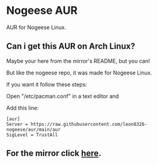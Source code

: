 # Nogeese AUR
AUR for Nogeese Linux.
## Can i get this AUR on Arch Linux?
Maybe your here from the mirror's README, but you can!

But like the nogeese repo, it was made for Nogeese Linux.

If you want it follow these steps:

Open "/etc/pacman.conf" in a text editor and

Add this line:

```
[aur]
Server = https://raw.githubusercontent.com/leon8326-nogeese/aur/main/aur
SigLevel = TrustAll
```

## For the mirror click [here](github.com/leon8326-nogeese/mirror).
